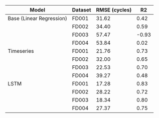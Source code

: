 | **Model**               |**Dataset** |**RMSE (cycles)** |**R2**  |
|-------------------------|------------|------------------|--------|
|Base (Linear Regression) |FD001       |31.62             |0.42    |
|                         |FD002       |34.40             |0.59    |
|                         |FD003       |57.47             |-0.93   |
|                         |FD004       |53.84             |0.02    |
|Timeseries               |FD001       |21.76             |0.73    |
|                         |FD002       |32.00             |0.65    |
|                         |FD003       |22.53             |0.70    |
|                         |FD004       |39.27             |0.48    |
|LSTM                     |FD001       |17.28             |0.83    |
|                         |FD002       |28.22             |0.72    |
|                         |FD003       |18.34             |0.80    |
|                         |FD004       |27.37             |0.75    |